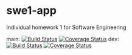 # swe1-app
Individual homework 1 for Software Engineering

main:
[![Build Status](https://app.travis-ci.com/FranckyXue/swe1-app.svg?branch=main)](https://app.travis-ci.com/FranckyXue/swe1-app)
[![Coverage Status](https://coveralls.io/repos/github/FranckyXue/swe1-app/badge.svg?branch=test)](https://coveralls.io/github/FranckyXue/swe1-app?branch=test)
dev:  
[![Build Status](https://app.travis-ci.com/FranckyXue/swe1-app.svg?branch=main)](https://app.travis-ci.com/FranckyXue/swe1-app)
[![Coverage Status](https://coveralls.io/repos/github/FranckyXue/swe1-app/badge.svg?branch=test)](https://coveralls.io/github/FranckyXue/swe1-app?branch=test)

